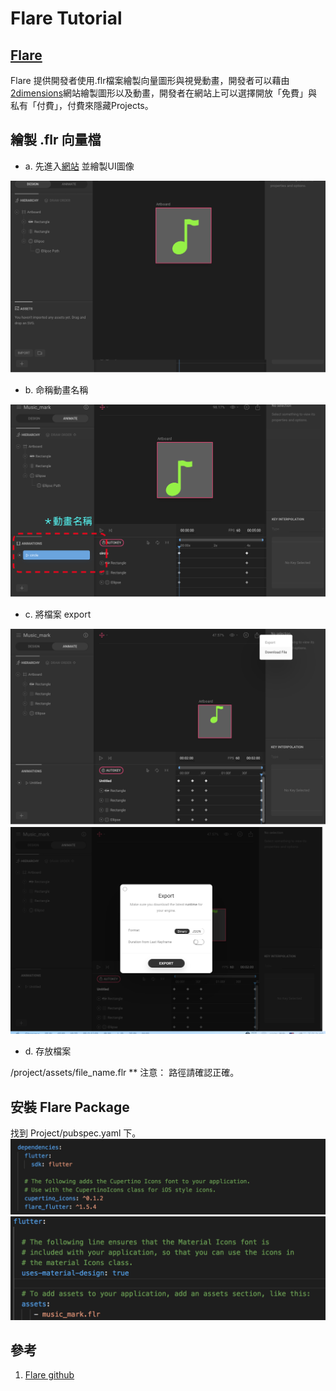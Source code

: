 # Flare Tutorial
## [Flare](https://github.com/2d-inc/Flare-Flutter)   
  Flare 提供開發者使用.flr檔案繪製向量圖形與視覺動畫，開發者可以藉由[2dimensions](https://www.2dimensions.com/)網站繪製圖形以及動畫，開發者在網站上可以選擇開放「免費」與私有「付費」，付費來隱藏Projects。

## 繪製 .flr 向量檔
* a. 先進入[網站](https://www.2dimensions.com/a/tw00089923/files/flare/music-mark) 並繪製UI圖像

![dependencies](src/dependencies_1.png)

* b. 命稱動畫名稱

![dependencies](src/dependencies_2.png)
* c. 將檔案 export

![dependencies](src/dependencies_3.png)
![dependencies](src/dependencies_4.png)
* d. 存放檔案 

/project/assets/file_name.flr
** 注意： 路徑請確認正確。

## 安裝 Flare Package
找到 Project/pubspec.yaml 下。
![dependencies](src/dependencies_5.png)
![dependencies](src/dependencies_6.png)



## 參考
1. [Flare github](https://github.com/2d-inc/Flare-Flutter)